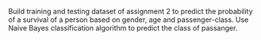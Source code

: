 Build training and testing dataset of assignment 2 to predict the probability of a survival of a person based on gender, age and passenger-class. Use Naive Bayes classification algorithm to predict the class of passanger.
